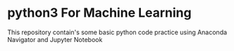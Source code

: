 # python3 For Machine Learning
This repository contain's some basic python code practice using Anaconda Navigator and Jupyter Notebook
